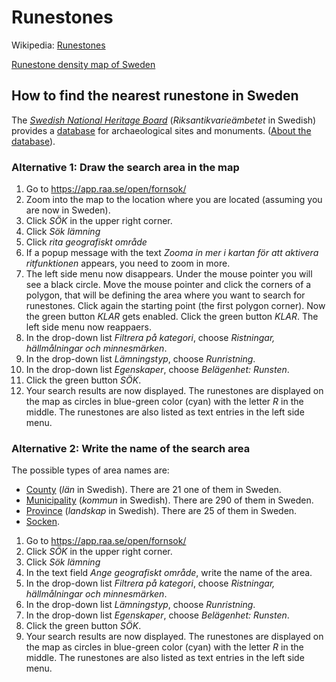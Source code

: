 # Runestones

Wikipedia: [Runestones](https://en.wikipedia.org/wiki/Runestone)

[Runestone density map of Sweden](https://upload.wikimedia.org/wikipedia/commons/a/ac/Rune_stone_density-km2-Sweden.svg)

## How to find the nearest runestone in Sweden
The [_Swedish National Heritage Board_](https://www.raa.se/in-english/) (_Riksantikvarieämbetet_ in Swedish) provides a [database](https://app.raa.se/open/fornsok/) for archaeological sites and monuments.
([About the database](https://www.raa.se/in-english/digital-services/about-fornsok/)).

### Alternative 1: Draw the search area in the map

1. Go to https://app.raa.se/open/fornsok/
2. Zoom into the map to the location where you are located (assuming you are now in Sweden).
3. Click _SÖK_ in the upper right corner.
4. Click _Sök lämning_ 
5. Click _rita geografiskt område_
6. If a popup message with the text _Zooma in mer i kartan för att aktivera ritfunktionen_ appears,
you need to zoom in more.
7. The left side menu now disappears. Under the mouse pointer you will see a black circle. Move the mouse pointer
and click the corners of a polygon, that will be defining the area where you want to search for runestones. Click again
the starting point (the first polygon corner). Now the green button _KLAR_ gets enabled. Click the green button _KLAR_. The left side menu now reappaers.
8. In the drop-down list _Filtrera på kategori_, choose _Ristningar, hällmålningar och minnesmärken_.
9. In the drop-down list _Lämningstyp_, choose _Runristning_.
10. In the drop-down list _Egenskaper_, choose _Belägenhet: Runsten_.
11. Click the green button _SÖK_.
12. Your search results are now displayed. The runestones are displayed on the map as circles in blue-green color (cyan) with the letter _R_ in the middle. The runestones are also listed as text entries in the left side menu.



### Alternative 2: Write the name of the search area

The possible types of area names are:

* [County](https://en.wikipedia.org/wiki/Counties_of_Sweden) (_län_ in Swedish). There are 21 one of them in Sweden.
* [Municipality](https://en.wikipedia.org/wiki/Municipalities_of_Sweden) (_kommun_ in Swedish). There are 290 of them in Sweden.
* [Province](https://en.wikipedia.org/wiki/Provinces_of_Sweden) (_landskap_ in Swedish). There are 25 of them in Sweden.
* [Socken](https://en.wikipedia.org/wiki/Socken).

1. Go to https://app.raa.se/open/fornsok/
2. Click _SÖK_ in the upper right corner.
3. Click _Sök lämning_ 
4. In the text field _Ange geografiskt område_, write the name of the area.
5. In the drop-down list _Filtrera på kategori_, choose _Ristningar, hällmålningar och minnesmärken_.
6. In the drop-down list _Lämningstyp_, choose _Runristning_.
7. In the drop-down list _Egenskaper_, choose _Belägenhet: Runsten_.
8. Click the green button _SÖK_.
9. Your search results are now displayed. The runestones are displayed on the map as circles in blue-green color (cyan) with the letter _R_ in the middle. The runestones are also listed as text entries in the left side menu.

